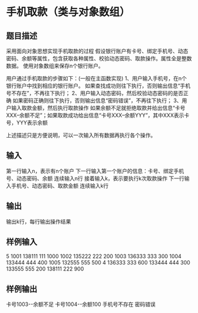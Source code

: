  # 手机取款（类与对象数组）
 ## 题目描述
 采用面向对象思想实现手机取款的过程
 假设银行账户有卡号、绑定手机号、动态密码、余额等属性，包含获取各种属性、校验动态密码、取款操作。属性全是整数数据。
 使用对象数组来保存n个银行账户。
 
 用户通过手机取款的步骤如下：(一般在主函数实现) 1、用户输入手机号，在n个银行账户中找到相应的银行账户。
 如果查找成功则往下执行，否则输出信息“手机号不存在”，不再往下执行； 2、用户输入动态密码，然后校验动态密码的是否正确
 如果密码正确则往下执行，否则输出信息“密码错误”，不再往下执行； 3、用户输入取款金额，然后执行取款操作
 如果余额不足就拒绝取款并给出信息“卡号XXX–余额不足”；如果取款成功给出信息“卡号XXX–余额YYY”，其中XXX表示卡号，YYY表示余额
 
 上述描述只是方便说明，可以一次输入所有数据再执行各个操作。
 ## 输入
 第一行输入n，表示有n个账户
 下一行输入第一个账户的信息：卡号、绑定手机号、动态密码、余额 连续输入n行 接着输入k，表示要执行k次取款操作
 下一行输入手机号、动态密码、取款金额 连续输入k行
 
 ## 输出
 输出k行，每行输出操作结果
 ## 样例输入
 5
 1001 138111 111 1000
 1002 135222 222 200
 1003 136333 333 300
 1004 133444 444 400
 1005 132555 555 500
 4
 136333 333 600
 133444 444 300
 133555 555 200
 138111 222 900
 ## 样例输出
 卡号1003--余额不足
 卡号1004--余额100
 手机号不存在
 密码错误
 
